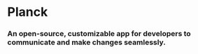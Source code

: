 # Planck

### An open-source, customizable app for developers to communicate and make changes seamlessly.
